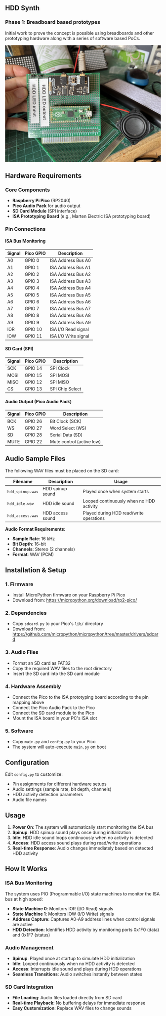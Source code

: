 ## HDD Synth
### Phase 1: Breadboard based prototypes

Initial work to prove the concept is possible using breadboards and other prototyping hardware along with a series of software based PoCs.

![Prototype ISA board](/images/ISAPrototype1.jpg)

## Hardware Requirements

### Core Components
- **Raspberry Pi Pico** (RP2040)
- **Pico Audio Pack** for audio output
- **SD Card Module** (SPI interface)
- **ISA Prototyping Board** (e.g., Marten Electric ISA prototyping board)

### Pin Connections

#### ISA Bus Monitoring
| Signal | Pico GPIO | Description |
|--------|-----------|-------------|
| A0     | GPIO 0    | ISA Address Bus A0 |
| A1     | GPIO 1    | ISA Address Bus A1 |
| A2     | GPIO 2    | ISA Address Bus A2 |
| A3     | GPIO 3    | ISA Address Bus A3 |
| A4     | GPIO 4    | ISA Address Bus A4 |
| A5     | GPIO 5    | ISA Address Bus A5 |
| A6     | GPIO 6    | ISA Address Bus A6 |
| A7     | GPIO 7    | ISA Address Bus A7 |
| A8     | GPIO 8    | ISA Address Bus A8 |
| A9     | GPIO 9    | ISA Address Bus A9 |
| IOR    | GPIO 10   | ISA I/O Read signal |
| IOW    | GPIO 11   | ISA I/O Write signal |

#### SD Card (SPI)
| Signal | Pico GPIO | Description |
|--------|-----------|-------------|
| SCK    | GPIO 14   | SPI Clock |
| MOSI   | GPIO 15   | SPI MOSI |
| MISO   | GPIO 12   | SPI MISO |
| CS     | GPIO 13   | SPI Chip Select |

#### Audio Output (Pico Audio Pack)
| Signal | Pico GPIO | Description |
|--------|-----------|-------------|
| BCK    | GPIO 26   | Bit Clock (SCK) |
| WS     | GPIO 27   | Word Select (WS) |
| SD     | GPIO 28   | Serial Data (SD) |
| MUTE   | GPIO 22   | Mute control (active low) |

## Audio Sample Files

The following WAV files must be placed on the SD card:

| Filename | Description | Usage |
|----------|-------------|-------|
| `hdd_spinup.wav` | HDD spinup sound | Played once when system starts |
| `hdd_idle.wav` | HDD idle sound | Looped continuously when no HDD activity |
| `hdd_access.wav` | HDD access sound | Played during HDD read/write operations |

**Audio Format Requirements:**
- **Sample Rate**: 16 kHz
- **Bit Depth**: 16-bit
- **Channels**: Stereo (2 channels)
- **Format**: WAV (PCM)

## Installation & Setup

### 1. Firmware
- Install MicroPython firmware on your Raspberry Pi Pico
- Download from: https://micropython.org/download/rp2-pico/

### 2. Dependencies
- Copy `sdcard.py` to your Pico's `lib/` directory
- Download from: https://github.com/micropython/micropython/tree/master/drivers/sdcard

### 3. Audio Files
- Format an SD card as FAT32
- Copy the required WAV files to the root directory
- Insert the SD card into the SD card module

### 4. Hardware Assembly
- Connect the Pico to the ISA prototyping board according to the pin mapping above
- Connect the Pico Audio Pack to the Pico
- Connect the SD card module to the Pico
- Mount the ISA board in your PC's ISA slot

### 5. Software
- Copy `main.py` and `config.py` to your Pico
- The system will auto-execute `main.py` on boot

## Configuration

Edit `config.py` to customize:
- Pin assignments for different hardware setups
- Audio settings (sample rate, bit depth, channels)
- HDD activity detection parameters
- Audio file names

## Usage

1. **Power On**: The system will automatically start monitoring the ISA bus
2. **Spinup**: HDD spinup sound plays once during initialization
3. **Idle**: HDD idle sound loops continuously when no activity is detected
4. **Access**: HDD access sound plays during read/write operations
5. **Real-time Response**: Audio changes immediately based on detected HDD activity

## How It Works

### ISA Bus Monitoring
The system uses PIO (Programmable I/O) state machines to monitor the ISA bus at high speed:
- **State Machine 0**: Monitors IOR (I/O Read) signals
- **State Machine 1**: Monitors IOW (I/O Write) signals
- **Address Capture**: Captures A0-A9 address lines when control signals are active
- **HDD Detection**: Identifies HDD activity by monitoring ports 0x1F0 (data) and 0x1F7 (status)

### Audio Management
- **Spinup**: Played once at startup to simulate HDD initialization
- **Idle**: Looped continuously when no HDD activity is detected
- **Access**: Interrupts idle sound and plays during HDD operations
- **Seamless Transitions**: Audio switches instantly between states

### SD Card Integration
- **File Loading**: Audio files loaded directly from SD card
- **Real-time Playback**: No buffering delays for immediate response
- **Easy Customization**: Replace WAV files to change sounds